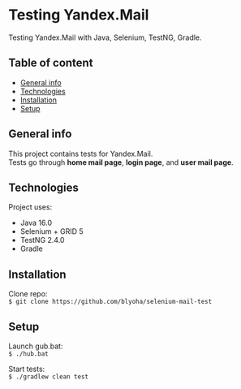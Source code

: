 # Testing Yandex.Mail
Testing Yandex.Mail with Java, Selenium, TestNG, Gradle.

## Table of content

- [General info](#general-info)
- [Technologies](#technologies)
- [Installation](#installation)
- [Setup](#setup)

## General info

This project contains tests for Yandex.Mail.\
Tests go through **home mail page**, **login page**, and **user mail page**.

## Technologies

Project uses:
- Java 16.0
- Selenium + GRID 5
- TestNG 2.4.0
- Gradle

## Installation

Clone repo:\
`$ git clone https://github.com/blyoha/selenium-mail-test`

## Setup

Launch gub.bat:\
`$ ./hub.bat`

Start tests:\
`$ ./gradlew clean test`
